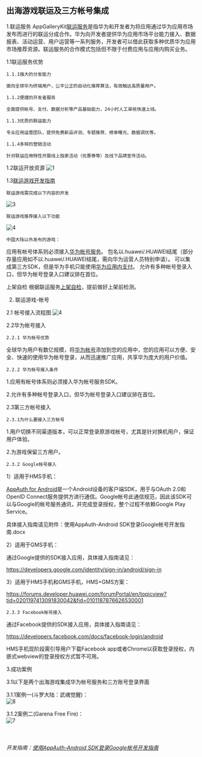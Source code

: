 ## 出海游戏联运及三方帐号集成



1.联运服务
AppGalleryKit[联运服务](https://developer.huawei.com/consumer/cn/doc/development/AppGallery-connect-Guides/appgallerykit-introduction-0000001055521414)是指华为和开发者为将应用通过华为应用市场发布而进行的联运分成合作。华为向开发者提供华为应用市场平台能力接入、数据报表、活动运营、用户运营等一系列服务，开发者可以借此获取多种优质华为应用市场推荐资源。联运服务的合作模式包括但不限于付费应用与应用内购买业务。



1.1联运服务优势

    1.1.1强大的分发能力

    面向全球华为终端用户，公平公正的自动化推荐算法，有效触达高质量用户。

    1.1.2便捷的开发者服务

    全面提供帐号、支付、数据分析等产品基础能力，24小时人工审核快速上线。

    1.1.3优质的联运能力

    专业应用运营团队，提供免费新品评测、专题推荐、榜单曝光、数据调优等。

    1.1.4多样的营销活动

    针对联运应用特性开展线上独家活动（优惠券等）及线下品牌宣传活动。


1.2联运开放资源
![1](https://user-images.githubusercontent.com/102587314/160586603-c832e598-0429-40c2-9c26-ab9306d269bf.png)


1.3[联运游戏开发指南](https://developer.huawei.com/consumer/cn/doc/development/AppGallery-connect-Guides/appgallerykit-devguide-game-0000001055156905)

    联运游戏需完成以下内容的开发
![3](https://user-images.githubusercontent.com/102587314/162682342-804e7af4-0140-4897-a551-69b96458c77f.jpg)

    联运游戏推荐接入以下功能
![4](https://user-images.githubusercontent.com/102587314/162682390-4eed9347-bce2-4a40-b950-9c730702eb91.jpg)

    中国大陆以外发布的游戏：
应用有帐号体系则必须接入[华为帐号服务](https://developer.huawei.com/consumer/cn/hms/huawei-accountkit)。
包名以.huawei/.HUAWEI结尾（部分存量应用如不以.huawei/.HUAWEI结尾，需向华为运营人员特别申请）。
可以集成第三方SDK，但是华为手机只能使用[华为应用内支付](https://developer.huawei.com/consumer/cn/hms/huawei-iap/)。
允许有多种帐号登录入口，但华为帐号登录入口建议排在首位。
 
   上架自检
   根据联运服务[上架自检](https://developer.huawei.com/consumer/cn/doc/development/AppGallery-connect-Guides/appgallerykit-checklist-0000001054921479)，提前做好上架前检测。

2. 联运游戏-帐号

2.1 帐号接入流程图
![4](https://user-images.githubusercontent.com/102587314/162685989-dde56d41-651c-40fd-bb08-35dcc7dac094.png)
               
2.2华为帐号接入

    2.2.1 华为帐号优势

全球华为用户有数亿规模，将[华为帐号](https://developer.huawei.com/consumer/cn/hms/huawei-accountkit)添加到您的应用中，您的应用可以方便、安全、快速的使用华为帐号登录，从而迅速推广应用，共享华为庞大的用户价值。

    2.2.2 华为帐号接入条件
    
1.应用有帐号体系则必须接入华为帐号服务SDK。

2.允许有多种帐号登录入口，但华为帐号登录入口建议排在首位。


2.3第三方帐号接入

    2.3.1为什么要接入三方帐号

1.用户切换不同渠道版本，可以正常登录原游戏帐号，尤其是针对换机用户，保证用户体验。

2.为游戏保留三方用户。

    2.3.2 Google帐号接入

1）适用于HMS手机：

[AppAuth for Android](https://openid.github.io/AppAuth-Android/)是一个Android设备的客户端SDK，用于与OAuth 2.0和OpenID Connect服务提供方进行通信。Google帐号此通信规范，因此该SDK可以与Google的帐号服务通讯，并完成登录授权，整个过程不依赖Google Play Service。

具体接入指南请见附件：使用AppAuth-Android SDK登录Google帐号开发指南.docx

2）适用于GMS手机：

通过Google提供的SDK接入应用，具体接入指南请见：

https://developers.google.com/identity/sign-in/android/sign-in

3）适用于HMS手机和GMS手机，HMS+GMS方案：

https://forums.developer.huawei.com/forumPortal/en/topicview?tid=0201197413091830042&fid=0101187876626530001

    2.3.3 Facebook帐号接入

通过Facebook提供的SDK接入应用，具体接入指南请见：

https://developers.facebook.com/docs/facebook-login/android

HMS手机现阶段需引导用户下载Facebook app或者Chrome以获取登录授权，内嵌式webview的登录授权方式暂不可用。

3.成功案例

   3.1以下是两个出海游戏集成华为帐号服务和三方账号登录界面</br>

   3.1.1案例一(斗罗大陆：武魂觉醒)：</br>
![8](https://user-images.githubusercontent.com/102587314/162689231-ac4c6050-50b3-4971-9462-556ad3345acf.jpg)   </br>
             
             
   3.1.2案例二(Garena Free Fire)：</br>
![7](https://user-images.githubusercontent.com/102587314/162688317-a0eb000e-af9c-428e-9d55-7d32735da396.png)</br>
              </br></br>
###### 开发指南：[使用AppAuth-Android SDK登录Google帐号开发指南](https://github.com/gamelogger8/-/blob/main/AppAuth-Android%20SDK%E5%BC%80%E5%8F%91%E6%8C%87%E5%8D%97.md)


